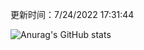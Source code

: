 
  更新时间：7/24/2022 17:31:44
	
  ![Anurag's GitHub stats](https://github-readme-stats.vercel.app/api?username=chendj89&theme=gruvbox&show_icons=true)